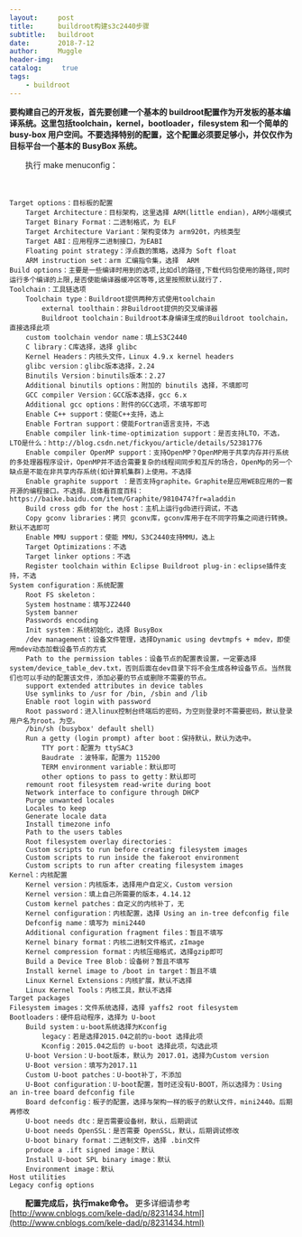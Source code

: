 ```yaml
---
layout:     post
title:      buildroot构建s3c2440步骤
subtitle:   buildroot
date:       2018-7-12
author:     Muggle
header-img:
catalog: 	 true
tags:
    - buildroot
---
```



**要构建自己的开发板，首先要创建一个基本的 buildroot配置作为开发板的基本编译系统。这里包括toolchain，kernel，bootloader，filesystem 和一个简单的 busy-box 用户空间。不要选择特别的配置，这个配置必须要足够小，并仅仅作为目标平台一个基本的 BusyBox 系统。**

　　执行 make menuconfig：

　　

    Target options：目标板的配置
        Target Architecture：目标架构，这里选择 ARM(little endian)，ARM小端模式
        Target Binary Format：二进制格式，为 ELF
        Target Architecture Variant：架构变体为 arm920t，内核类型
        Target ABI：应用程序二进制接口，为EABI
        Floating point strategy：浮点数的策略，选择为 Soft float
        ARM instruction set：arm 汇编指令集，选择  ARM
    Build options：主要是一些编译时用到的选项,比如dl的路径,下载代码包使用的路径,同时运行多个编译的上限,是否使能编译器缓冲区等等,这里按照默认就行了.
    Toolchain：工具链选项
        Toolchain type：Buildroot提供两种方式使用toolchain
            external toolthain：非Buildroot提供的交叉编译器
            Buildroot toolchain：Buildroot本身编译生成的Buildroot toolchain，直接选择此项
        custom toolchain vendor name：填上S3C2440
        C library：C库选择，选择 glibc
        Kernel Headers：内核头文件，Linux 4.9.x kernel headers
        glibc version：glibc版本选择，2.24
        Binutils Version：binutils版本：2.27
        Additional binutils options：附加的 binutils 选择，不填即可
        GCC compiler Version：GCC版本选择，gcc 6.x
        Additional gcc options：附件的GCC选项，不填写即可
        Enable C++ support：使能C++支持，选上
        Enable Fortran support：使能Fortran语言支持，不选
        Enable compiler link-time-optimization support：是否支持LTO，不选，LTO是什么：http://blog.csdn.net/fickyou/article/details/52381776
        Enable compiler OpenMP support：支持OpenMP？OpenMP用于共享内存并行系统的多处理器程序设计，OpenMP并不适合需要复杂的线程间同步和互斥的场合，OpenMp的另一个缺点是不能在非共享内存系统(如计算机集群)上使用。不选择
        Enable graphite support ：是否支持graphite。Graphite是应用WEB应用的一套开源的编程接口。不选择。具体看百度百科：https://baike.baidu.com/item/Graphite/9810474?fr=aladdin
        Build cross gdb for the host：主机上运行gdb进行调试，不选
        Copy gconv libraries：拷贝 gconv库，gconv库用于在不同字符集之间进行转换。默认不选即可
        Enable MMU support：使能 MMU，S3C2440支持MMU，选上
        Target Optimizations：不选
        Target linker options：不选
        Register toolchain within Eclipse Buildroot plug-in：eclipse插件支持，不选
    System configuration：系统配置
        Root FS skeleton：
        System hostname：填写JZ2440　
        System banner
        Passwords encoding
        Init system：系统初始化，选择 BusyBox
        /dev management：设备文件管理，选择Dynamic using devtmpfs + mdev，即使用mdev动态加载设备节点的方式
        Path to the permission tables：设备节点的配置表设置，一定要选择system/device_table_dev.txt，否则后面在dev目录下将不会生成各种设备节点。当然我们也可以手动的配置该文件，添加必要的节点或删除不需要的节点。
        support extended attributes in device tables
        Use symlinks to /usr for /bin, /sbin and /lib
        Enable root login with password
        Root password：进入linux控制台终端后的密码，为空则登录时不需要密码，默认登录用户名为root。为空。
        /bin/sh (busybox' default shell)
        Run a getty (login prompt) after boot：保持默认，默认为选中。
            TTY port：配置为 ttySAC3
            Baudrate ：波特率，配置为 115200
            TERM environment variable：默认即可
            other options to pass to getty：默认即可
        remount root filesystem read-write during boot
        Network interface to configure through DHCP
        Purge unwanted locales
        Locales to keep
        Generate locale data
        Install timezone info
        Path to the users tables
        Root filesystem overlay directories：
        Custom scripts to run before creating filesystem images
        Custom scripts to run inside the fakeroot environment
        Custom scripts to run after creating filesystem images
    Kernel：内核配置
        Kernel version：内核版本，选择用户自定义，Custom version
        Kernel version：填上自己所需要的版本，4.14.12
        Custom kernel patches：自定义的内核补丁，无
        Kernel configuration：内核配置，选择 Using an in-tree defconfig file
        Defconfig name：填写为 mini2440
        Additional configuration fragment files：暂且不填写
        Kernel binary format：内核二进制文件格式，zImage
        Kernel compression format：内核压缩格式，选择gzip即可
        Build a Device Tree Blob：设备树？暂且不填写
        Install kernel image to /boot in target：暂且不填
        Linux Kernel Extensions：内核扩展，默认不选择
        Linux Kernel Tools：内核工具，默认不选择
    Target packages
    Filesystem images：文件系统选择，选择 yaffs2 root filesystem
    Bootloaders：硬件启动程序，选择为 U-boot
        Build system：u-boot系统选择为Kconfig
            legacy：若是选择2015.04之前的u-boot 选择此项
            Kconfig：2015.04之后的 u-boot 选择此项，勾选此项　　
        U-boot Version：U-boot版本，默认为 2017.01，选择为Custom version
        U-Boot version：填写为2017.11
        Custom U-boot patches：U-boot补丁，不添加
        U-Boot configuration：U-boot配置，暂时还没有U-BOOT，所以选择为：Using an in-tree board defconfig file
        Board defconfig：板子的配置，选择与架构一样的板子的默认文件，mini2440。后期再修改
        U-boot needs dtc：是否需要设备树，默认，后期调试
        U-boot needs OpenSSL：是否需要 OpenSSL，默认，后期调试修改
        U-boot binary format：二进制文件，选择 .bin文件
        produce a .ift signed image：默认
        Install U-boot SPL binary image：默认
        Environment image：默认
    Host utilities
    Legacy config options

　　**配置完成后，执行make命令。**
更多详细请参考[http://www.cnblogs.com/kele-dad/p/8231434.html](http://www.cnblogs.com/kele-dad/p/8231434.html)